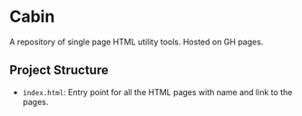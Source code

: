# Cabin

A repository of single page HTML utility tools. Hosted on GH pages.

## Project Structure

- `ìndex.html`: Entry point for all the HTML pages with name and link to the pages.
